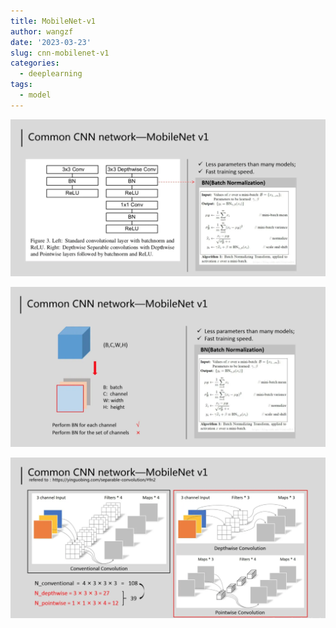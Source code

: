 ```yaml
---
title: MobileNet-v1
author: wangzf
date: '2023-03-23'
slug: cnn-mobilenet-v1
categories:
  - deeplearning
tags:
  - model
---
```


![img](images/mobilenetv1.png)

![img](images/mobilenetv1-2.png)

![img](images/mobilenetv1-3.png)
